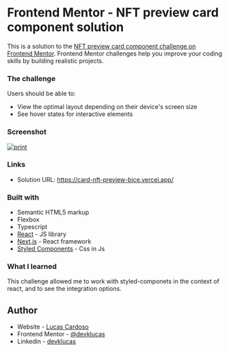 # Frontend Mentor - NFT preview card component solution

This is a solution to the [NFT preview card component challenge on Frontend Mentor](https://www.frontendmentor.io/challenges/nft-preview-card-component-SbdUL_w0U). Frontend Mentor challenges help you improve your coding skills by building realistic projects. 

### The challenge

Users should be able to:

- View the optimal layout depending on their device's screen size
- See hover states for interactive elements

### Screenshot

<a href="https://imgbb.com/"><img src="https://i.ibb.co/fqntT5w/print.png" alt="print" border="0" /></a>

### Links

- Solution URL: https://card-nft-preview-bice.vercel.app/


### Built with

- Semantic HTML5 markup
- Flexbox
- Typescript
- [React](https://reactjs.org/) - JS library
- [Next.js](https://nextjs.org/) - React framework
- [Styled Components](https://styled-components.com/) - Css in Js

### What I learned

This challenge allowed me to work with styled-componets in the context of react, and to see the integration options.

## Author

- Website - [Lucas Cardoso](https://devklucas.vercel.app)
- Frontend Mentor - [@devklucas](https://www.frontendmentor.io/profile/devklucas)
- Linkedin - [devklucas](https://www.linkedin.com/in/devklucas/)


